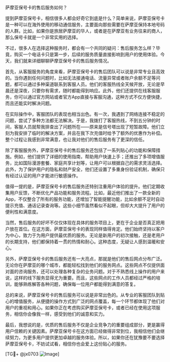 萨摩亚保号卡的售后服务如何？

提到萨摩亚保号卡，相信很多人都会好奇它到底是什么？简单来说，萨摩亚保号卡是一种可以在海外使用的移动通信服务，主要面向那些需要在萨摩亚保持本地号码的人群。比如，如果你是旅居萨摩亚的华人，或者是在萨摩亚有业务往来的商人，那么保号卡就是一个非常实用的选择。

不过，很多人在选择这种服务时，都会有一个共同的疑问：售后服务怎么样？毕竟，购买一个电话卡只是第一步，后续的服务质量直接影响到用户的使用体验。今天，我们就来详细聊聊萨摩亚保号卡的售后服务情况。

首先，从客服服务的角度来看，萨摩亚保号卡的售后团队可以说是非常专业且高效的。当你遇到任何问题时，比如无法接通电话、流量异常或者账户余额不足等问题，都可以通过多种渠道联系到客服人员。他们的客服热线全天候开放，无论是早晨还是深夜，只要你有需求，随时都能得到响应。此外，他们还提供在线客服服务，你可以通过官方网站或者官方App直接与客服沟通，这种方式不仅方便快捷，而且还能实时解决问题。

在实际操作中，客服团队的表现也相当出色。有一次，我遇到了网络连接不稳定的问题，尝试了多种方法都无法解决。于是，我拨打了客服热线，不到五分钟的时间，客服人员就帮我排查出了问题所在——原来是信号塔出现了短暂故障。他们立刻为我安排了临时的解决方案，并且在我下次充值时给予了额外的优惠作为补偿。整个过程让我感到非常满意，也让我对他们的售后服务有了更深的信任。

除了客服服务外，萨摩亚保号卡的售后服务还包括了一系列贴心的功能和保障措施。例如，他们提供了详细的使用指南，帮助用户快速上手；还推出了多项增值服务，比如国际漫游套餐、家庭共享计划等，让用户可以根据自己的需求灵活选择。此外，为了保护用户的隐私和财产安全，他们还设置了多重身份验证机制，确保只有经过认证的用户才能进行敏感操作。

值得一提的是，萨摩亚保号卡的售后服务还特别注重用户体验的提升。他们定期收集用户反馈，不断优化产品功能和服务流程。比如，最近他们推出了一款全新的App，不仅整合了所有的服务功能，还增加了智能提醒功能，比如余额不足时自动提示充值、通话记录查询等。这些小细节虽然看似不起眼，但却大大提升了用户的便利性和满意度。

当然，售后服务的好坏不仅仅体现在具体的服务项目上，更在于企业是否真正把用户放在首位。在这方面，萨摩亚保号卡的表现同样值得肯定。他们始终坚持以客户为中心，致力于为用户提供最优质的服务。无论是新用户的初次接触，还是老用户的长期支持，他们都保持着一贯的热情和耐心。这种态度，无疑让人感到温暖和安心。

另外，萨摩亚保号卡的售后服务还有一大亮点，那就是他们的售后网点分布广泛。无论你在萨摩亚的哪个城市，都能轻松找到他们的服务网点。这些网点不仅提供面对面的咨询服务，还可以处理各种复杂的业务问题。对于不熟悉线上操作的用户来说，这样的线下服务显得尤为重要。而且，这些网点的工作人员都经过严格的培训，能够熟练解答各种问题，确保每一位用户都能得到满意的答复。

总的来说，萨摩亚保号卡的售后服务可以说是非常出色的。从专业的客服团队到贴心的增值服务，从便捷的操作方式到广泛的网点覆盖，每一个环节都体现了他们对用户的重视和用心。如果你正在考虑购买萨摩亚保号卡，或者已经在使用这项服务，相信你会像我一样，感受到他们的诚意和实力。

最后，我想说的是，优质的售后服务不仅是企业竞争力的重要组成部分，更是赢得用户信赖的关键因素。萨摩亚保号卡在这方面已经做得非常到位，我相信他们会继续努力，为更多用户提供更加卓越的服务体验。所以，如果你还在犹豫要不要选择萨摩亚保号卡，不妨试试看，相信你也会爱上这份贴心的服务。

[TG💪+ @jx0703 ![Image](https://github.com/user-attachments/assets/dbca1d08-cadb-493c-b0ec-ad6f7a83f270)]